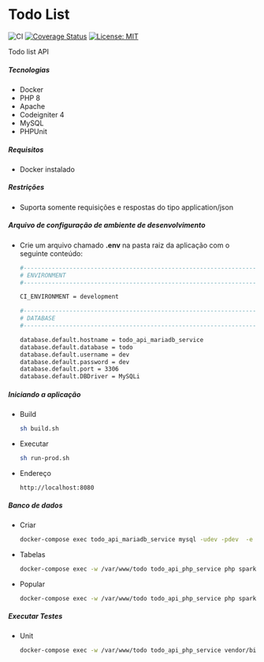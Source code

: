 # Todo List

![CI](https://github.com/lbovolini/todo-api/workflows/CI/badge.svg) [![Coverage Status](https://coveralls.io/repos/github/lbovolini/todo-api/badge.svg?branch=main)](https://coveralls.io/github/lbovolini/todo-api?branch=main) [![License: MIT](https://img.shields.io/badge/License-MIT-yellow.svg)](https://opensource.org/licenses/MIT)

Todo list API 

##### Tecnologias

- Docker
- PHP 8
- Apache
- Codeigniter 4
- MySQL
- PHPUnit

##### Requisitos

- Docker instalado

##### Restrições

- Suporta somente requisições e respostas do tipo application/json

##### Arquivo de configuração de ambiente de desenvolvimento

- Crie um arquivo chamado **.env** na pasta raiz da aplicação com o seguinte conteúdo:

  ```bash
  #--------------------------------------------------------------------
  # ENVIRONMENT
  #--------------------------------------------------------------------
  
  CI_ENVIRONMENT = development
  
  #--------------------------------------------------------------------
  # DATABASE
  #--------------------------------------------------------------------
  
  database.default.hostname = todo_api_mariadb_service
  database.default.database = todo
  database.default.username = dev
  database.default.password = dev
  database.default.port = 3306
  database.default.DBDriver = MySQLi
  ```

##### Iniciando a aplicação

- Build

  ```bash 
  sh build.sh
  ```

- Executar

  ```bash 
  sh run-prod.sh
  ```

- Endereço

  ``` http
  http://localhost:8080
  ```


##### Banco de dados

- Criar

  ```bash
  docker-compose exec todo_api_mariadb_service mysql -udev -pdev  -e "CREATE DATABASE IF NOT EXISTS todo";
  ```

- Tabelas

  ```bash
  docker-compose exec -w /var/www/todo todo_api_php_service php spark migrate
  ```

- Popular

  ```bash
  docker-compose exec -w /var/www/todo todo_api_php_service php spark db:seed AllSeeder
  ```

##### Executar Testes

- Unit

  ```bash
  docker-compose exec -w /var/www/todo todo_api_php_service vendor/bin/phpunit 
  ```